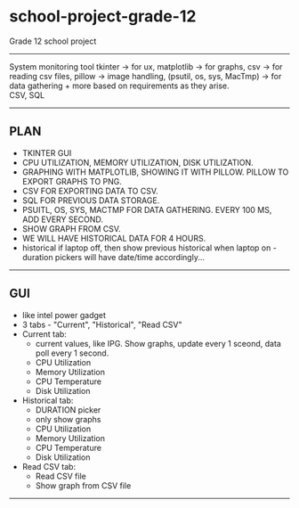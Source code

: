 # school-project-grade-12

Grade 12 school project


-----

System monitoring tool	tkinter -> for ux, matplotlib -> for graphs, csv -> for reading csv files, pillow -> image handling, (psutil, os, sys, MacTmp) -> for data gathering + more based on requirements as they arise.	
CSV, SQL

-----

## PLAN

- TKINTER GUI
- CPU UTILIZATION, MEMORY UTILIZATION, DISK UTILIZATION.
- GRAPHING WITH MATPLOTLIB, SHOWING IT WITH PILLOW. PILLOW TO EXPORT GRAPHS TO PNG.
- CSV FOR EXPORTING DATA TO CSV.
- SQL FOR PREVIOUS DATA STORAGE.
- PSUITL, OS, SYS, MACTMP FOR DATA GATHERING. EVERY 100 MS, ADD EVERY SECOND.
- SHOW GRAPH FROM CSV.
- WE WILL HAVE HISTORICAL DATA FOR 4 HOURS.
- historical if laptop off, then show previous historical when laptop on - duration pickers will have date/time accordingly...

-----

## GUI

- like intel power gadget
- 3 tabs - "Current", "Historical", "Read CSV"
- Current tab:
    - current values, like IPG. Show graphs, update every 1 sceond, data poll every 1 second.
    - CPU Utilization
    - Memory Utilization
    - CPU Temperature
    - Disk Utilization
- Historical tab:
    - DURATION picker
    - only show graphs
    - CPU Utilization
    - Memory Utilization
    - CPU Temperature
    - Disk Utilization
- Read CSV tab:
    - Read CSV file
    - Show graph from CSV file
    
-----

